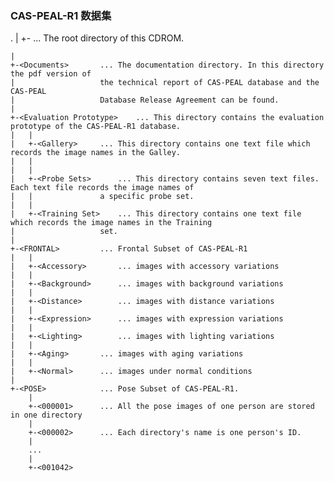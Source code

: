 ### CAS-PEAL-R1 数据集

  .
| +-<CAS-PEAL-R1>			... The root directory of this CDROM.

    |
    +-<Documents>		... The documentation directory. In this directory the pdf version of
    |				    the technical report of CAS-PEAL database and the CAS-PEAL
    |			 	    Database Release Agreement can be found.
    |
    +-<Evaluation Prototype>	... This directory contains the evaluation prototype of the CAS-PEAL-R1 database.
    |	|
    |	+-<Gallery>		... This directory contains one text file which records the image names in the Galley.
    |	|				    
    |	|
    |	+-<Probe Sets>		... This directory contains seven text files. Each text file records the image names of
    |	|			    a specific probe set.
    |	|
    |	+-<Training Set>	... This directory contains one text file which records the image names in the Training
    |			   	    set.
    |	
    +-<FRONTAL>			... Frontal Subset of CAS-PEAL-R1
    |	|
    |	+-<Accessory>		... images with accessory variations
    |	|
    |	+-<Background>		... images with background variations
    |	|
    |	+-<Distance>		... images with distance variations
    |	|
    |	+-<Expression>		... images with expression variations
    |	|
    |	+-<Lighting>		... images with lighting variations
    |	|
    |	+-<Aging>		... images with aging variations
    |	|
    |	+-<Normal>		... images under normal conditions 
    |
    +-<POSE>			... Pose Subset of CAS-PEAL-R1.
    	|
    	+-<000001>		... All the pose images of one person are stored in one directory
    	|
    	+-<000002>		... Each directory's name is one person's ID.
    	|
    	...
    	|
    	+-<001042>
